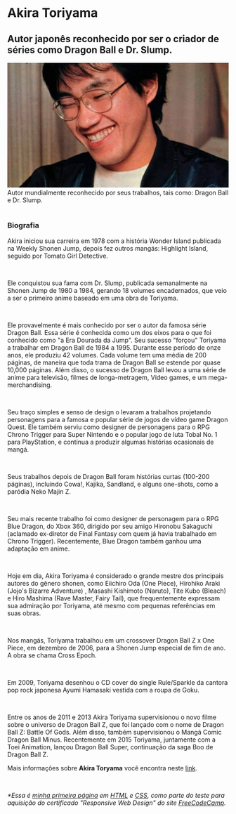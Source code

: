 <!DOCTYPE html>
<html lang="pt-br">
<head>
	<meta charset="UTF-8">
	<link href="_css/style.css" rel="stylesheet" type="text/css"/>
</head>
<body>
	<main id="main">
		<h1 id="title">Akira Toriyama</h1>
			<h2>Autor japonês reconhecido por ser o criador de séries como Dragon Ball e Dr. Slump.</h2>
		<div id="img-div">
		<img id="image" src="/_images/akira_1137x640.jpg" alt="Foto de Akira Toryama sorrindo, com os olhos fechados."/>
		<figcaption id="img-caption">
			Autor mundialmente reconhecido por seus trabalhos, tais como: Dragon Ball e Dr. Slump.
		</figcaption>
	</div>
	<br>
	<section id="tribute-info">
	<h3>Biografia</h3>
	<p>Akira iniciou sua carreira em 1978 com a história Wonder Island publicada na Weekly Shonen Jump, depois fez outros mangás: Highlight Island, seguido por Tomato 		Girl Detective.
	</p>
	<br>
	<p>Ele conquistou sua fama com Dr. Slump, publicada semanalmente na Shonen Jump de 1980 a 1984, gerando 18 volumes encadernados, que veio a ser o primeiro anime baseado em uma obra de Toriyama.
	</p>
	<br>
	<p>
	Ele provavelmente é mais conhecido por ser o autor da famosa série Dragon Ball. Essa série é conhecida como um dos eixos para o que foi conhecido como "a Era Dourada da Jump". Seu sucesso "forçou" Toriyama a trabalhar em Dragon Ball de 1984 a 1995. Durante esse período de onze anos, ele produziu 42 volumes. Cada volume tem uma média de 200 páginas, de maneira que toda trama de Dragon Ball se estende por quase 10,000 páginas. Além disso, o sucesso de Dragon Ball levou a uma série de anime para televisão, filmes de longa-metragem, Video games, e um mega-merchandising.
	</p>
	<br>
	<p>
	Seu traço simples e senso de design o levaram a trabalhos projetando personagens para a famosa e popular série de jogos de vídeo game Dragon Quest. Ele também serviu como designer de personagens para o RPG Chrono Trigger para Super Nintendo e o popular jogo de luta Tobal No. 1 para PlayStation, e continua a produzir algumas histórias ocasionais de mangá.
	</p>
	<br>
	<p>
	Seus trabalhos depois de Dragon Ball foram histórias curtas (100-200 páginas), incluindo Cowa!, Kajika, Sandland, e alguns one-shots, como a paródia Neko Majin Z.
	</p>
	<br>
	<p>
	Seu mais recente trabalho foi como designer de personagem para o RPG Blue Dragon, do Xbox 360, dirigido por seu amigo Hironobu Sakaguchi (aclamado ex-diretor de Final Fantasy com quem já havia trabalhado em Chrono Trigger). Recentemente, Blue Dragon também ganhou uma adaptação em anime.
	</p>
	<br>
	<p>
	Hoje em dia, Akira Toriyama é considerado o grande mestre dos principais autores do gênero shonen, como Eiichiro Oda (One Piece), Hirohiko Araki (Jojo's Bizarre Adventure) , Masashi Kishimoto (Naruto), Tite Kubo (Bleach) e Hiro Mashima (Rave Master, Fairy Tail), que frequentemente expressam sua admiração por Toriyama, até mesmo com pequenas referências em suas obras.
	</p>
	<br>
	<p>
		Nos mangás, Toriyama trabalhou em um crossover Dragon Ball Z x One Piece, em dezembro de 2006, para a Shonen Jump especial de fim de ano. A obra se chama Cross Epoch.
	</p>
	<br>
	<p>
	Em 2009, Toriyama desenhou o CD cover do single Rule/Sparkle da cantora pop rock japonesa Ayumi Hamasaki vestida com a roupa de Goku.
	</p>
	<br>
	<p>
	Entre os anos de 2011 e 2013 Akira Toriyama supervisionou o novo filme sobre o universo de Dragon Ball Z, que foi lançado com o nome de Dragon Ball Z: Battle Of Gods. Além disso, também supervisionou o Mangá Comic Dragon Ball Minus. Recentemente em 2015 Toriyama, juntamente com a Toei Animation, lançou Dragon Ball Super, continuação da saga Boo de Dragon Ball Z.
	</p>
	Mais informações sobre <strong>Akira Toryama</strong> você encontra neste <a id="tribute-link" href="https://pt.wikipedia.org/wiki/Akira_Toriyama" target="_blank">link</a>.
	<br>
	<p>
	<br>
	<section>
	<div id="first-page">
	<i>*Essa é <a href="https://codepen.io/jeimoal/pen/ExXBPYv" target="_blank">minha primeira página</a> em <u>HTML</u> e <u>CSS</u>, como parte do teste para aquisição do certificado "Responsive Web Design" do site <a href="https://www.freecodecamp.org" target="_blank">FreeCodeCamp</a>.</i>
	</div>
	</section>
	</section>
	</body>
	</main>
</html>
